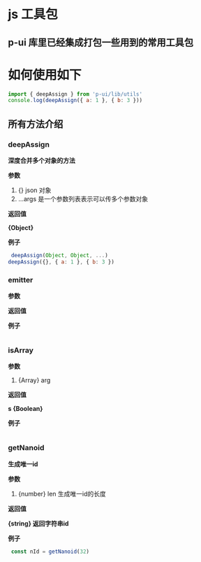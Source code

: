 # js 工具包

## p-ui 库里已经集成打包一些用到的常用工具包

# 如何使用如下

```js
import { deepAssign } from 'p-ui/lib/utils'
console.log(deepAssign({ a: 1 }, { b: 3 }))
```

## 所有方法介绍

<!-- deepAssign start -->

### **deepAssign**

**<span style="fontSize: 16px;"> 深度合并多个对象的方法 </span>**

**参数**

1.  {} json 对象
2.  ...args 是一个参数列表表示可以传多个参数对象

**返回值**

**<span style="fontSize: 16px;"> {Object} </span>**

**例子**

```js
 deepAssign(Object, Object, ...)
deepAssign({}, { a: 1 }, { b: 3 })

```

<!-- deepAssign end -->

<!-- emitter start -->

### **emitter**

**<span style="fontSize: 16px;"></span>**

**参数**

**返回值**

**<span style="fontSize: 16px;"></span>**

**例子**

```js

```

<!-- emitter end -->

<!-- isArray start -->

### **isArray**

**<span style="fontSize: 16px;"></span>**

**参数**

1.  {Array} arg

**返回值**

**<span style="fontSize: 16px;">s {Boolean}</span>**

**例子**

```js

```

<!-- isArray end -->

<!-- getNanoid start -->
### **getNanoid**

**<span style="fontSize: 16px;"> 生成唯一id </span>**

**参数**
1.  {number} len 生成唯一id的长度


**返回值**

**<span style="fontSize: 16px;"> {string} 返回字符串id </span>**

**例子**
```js
 const nId = getNanoid(32)
 
```
<!-- getNanoid end -->
